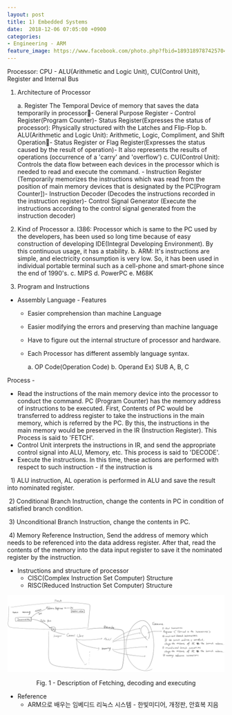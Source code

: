 ```yaml
---
layout: post
title: 1) Embedded Systems
date:  2018-12-06 07:05:00 +0900
categories:
- Engineering - ARM
feature_image: https://www.facebook.com/photo.php?fbid=1893189787425704&set=a.1893187554092594&type=3&theater
---
```

Processor: CPU - ALU(Arithmetic and Logic Unit), CU(Control Unit), Register and Internal Bus

1. Architecture of Processor

    a. Register The Temporal Device of memory that saves the data temporarily in processor- General Purpose Register - Control Register(Program Counter)- Status Register(Expresses the status of processor): Physically structured with the Latches and Flip-Flop
    b. ALU(Arithmetic and Logic Unit): Arithmetic, Logic, Compliment, and Shift Operation- Status Register or Flag Register(Expresses the status caused by the result of operation)- It also represents the results of operations (occurrence of a 'carry' and 'overflow')
    c. CU(Control Unit): Controls the data flow between each devices in the processor which is needed to read and execute the command. - Instruction Register (Temporarily memorizes the instructions which was read from the position of main memory devices that is designated by the PC[Program Counter])- Instruction Decoder (Decodes the instructions recorded in the instruction register)- Control Signal Generator (Execute the instructions according to the control signal generated from the instruction decoder)

2. Kind of Processor
    a. I386: Processor which is same to the PC used by the developers, has been used so long time because of easy construction of developing IDE(Integral Developing Environment). By this continuous usage, it has a stability.
    b. ARM: It's instructions are simple, and electricity consumption is very low. So, it has been used in individual portable terminal such as a cell-phone and smart-phone since the end of 1990's.
    c. MIPS
    d. PowerPC
    e. M68K

3. Program and Instructions
- Assembly Language - Features

  - Easier comprehension than machine Language

  - Easier modifying the errors and preserving than machine language

  - Have to figure out the internal structure of processor and hardware.

  - Each Processor has different assembly language syntax.

    a. OP Code(Operation Code)
    b. Operand
    Ex) SUB A, B, C



Process -

* Read the instructions of the main memory device into the processor to conduct the command. PC (Program Counter) has the memory address of instructions to be executed. First, Contents of PC would be transferred to address register to take the instructions in the main memory, which is referred by the PC. By this, the instructions in the main memory would be preserved in the IR (Instruction Register). This Process is said to 'FETCH'.
* Control Unit interprets the instructions in IR, and send the appropriate control signal into ALU, Memory, etc. This process is said to 'DECODE'.
* Execute the instructions. In this time, these actions are performed with respect to such instruction - if the instruction is

​    ​   1) ALU instruction, AL operation is performed in ALU and save the result into nominated register.

​       2) Conditional Branch Instruction, change the contents in PC in condition of satisfied branch condition.

​       3) Unconditional Branch Instruction, change the contents in PC.

​       4) Memory Reference Instruction, Send the address of memory which needs to be referenced into the data address register. After that, read the contents of the memory into the data input register to save it the nominated register by the instruction.

- Instructions and structure of processor
  - CISC(Complex Instruction Set Computer) Structure
  - RISC(Reduced Instruction Set Computer) Structure

![useful image](https://raw.githubusercontent.com/brandonkim12/brandonkim12.github.io/master/assets/4.PNG)

<center>Fig. 1 - Description of Fetching, decoding and executing</center>

* Reference
  * ARM으로 배우는 임베디드 리눅스 시스템 - 한빛미디어, 개정판, 안효복 지음